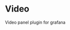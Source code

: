 <!-- This README file is going to be the one displayed on the Grafana.com website for your plugin -->

# Video

Video panel plugin for grafana
